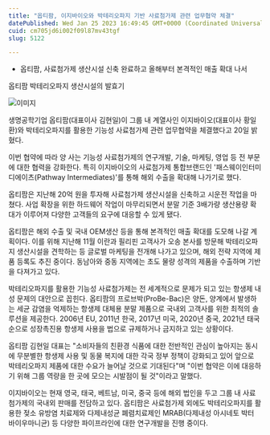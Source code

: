 ```yaml
---
title: "옵티팜, 이지바이오와 박테리오파지 기반 사료첨가제 관련 업무협약 체결"
datePublished: Wed Jan 25 2023 16:49:45 GMT+0000 (Coordinated Universal Time)
cuid: cm705jd6i002f09l87mv43tgf
slug: 5122

---
```



- 옵티팜, 사료첨가제 생산시설 신축 완료하고 올해부터 본격적인 매출 확대 나서

옵티팜 박테리오파지 생산시설의 발효기

![이미지](https://cdn.hashnode.com/res/hashnode/image/upload/v1739258386649/0775bc65-8f1c-4797-afcf-200b55317aaa.jpeg)

생명공학기업 옵티팜(대표이사 김현일)이 그룹 내 계열사인 이지바이오(대표이사 황일환)와 박테리오파지를 활용한 기능성 사료첨가제 관련 업무협약을 체결했다고 20일 밝혔다.

이번 협약에 따라 양 사는 기능성 사료첨가제의 연구개발, 기술, 마케팅, 영업 등 전 부문에 대한 협력을 강화한다. 특히 이지바이오의 사료첨가제 통합브랜드인 '패스웨이인터미디에이츠(Pathway Intermediates)'를 통해 해외 수출을 확대해 나가기로 했다.

옵티팜은 지난해 20억 원을 투자해 사료첨가제 생산시설을 신축하고 시운전 작업을 마쳤다. 사업 확장을 위한 하드웨어 작업이 마무리되면서 분말 기준 3배가량 생산용량 확대가 이루어져 다양한 고객들의 요구에 대응할 수 있게 됐다.

옵티팜은 해외 수출 및 국내 OEM생산 등을 통해 본격적인 매출 확대를 도모해 나갈 계획이다. 이를 위해 지난해 11월 이란과 필리핀 고객사가 오송 본사를 방문해 박테리오파지 생산시설을 견학하는 등 글로벌 마케팅을 전개해 나가고 있으며, 해외 전략 지역에 제품 등록도 추진 중이다. 동남아와 중동 지역에는 초도 물량 성격의 제품을 수출하며 기반을 다져가고 있다.

박테리오파지를 활용한 기능성 사료첨가제는 전 세계적으로 문제가 되고 있는 항생제 내성 문제의 대안으로 꼽힌다. 옵티팜의 프로브박(ProBe-Bac)은 양돈, 양계에서 발생하는 세균 감염을 억제하는 항생제 대체용 분말 제품으로 국내외 고객사를 위한 최적의 솔루션을 제공한다. 2006년 EU, 2011년 한국, 2017년 미국, 2020년 중국, 2021년 태국 순으로 성장촉진용 항생제 사용을 법으로 규제하거나 금지하고 있는 상황이다.

옵티팜 김현일 대표는 "소비자들의 친환경 식품에 대한 전반적인 관심이 높아지는 동시에 무분별한 항생제 사용 및 동물 복지에 대한 각국 정부 정책이 강화되고 있어 앞으로 박테리오파지 제품에 대한 수요가 늘어날 것으로 기대된다"며 "이번 협약은 이에 대응하기 위해 그룹 역량을 한 곳에 모으는 시발점이 될 것"이라고 말했다.

이지바이오는 현재 영국, 태국, 베트남, 미국, 중국 등에 해외 법인을 두고 그룹 내 사료첨가제의 국내외 판매를 전담하고 있다. 옵티팜은 사료첨가제 외에도 박테리오파지를 활용한 젖소 유방염 치료제와 다제내성균 폐렴치료제인 MRAB(다제내성 아시네토 박터 바이우마니균) 등 다양한 파이프라인에 대한 연구개발을 진행 중이다.